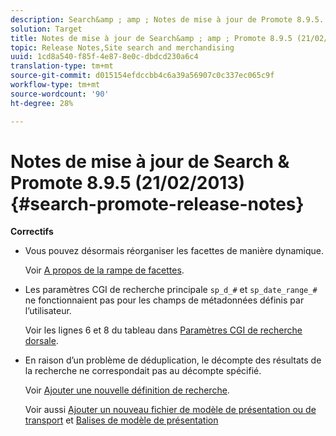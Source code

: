 ```yaml
---
description: Search&amp ; amp ; Notes de mise à jour de Promote 8.9.5.
solution: Target
title: Notes de mise à jour de Search&amp ; amp ; Promote 8.9.5 (21/02/2013)
topic: Release Notes,Site search and merchandising
uuid: 1cd8a540-f85f-4e87-8e0c-dbdcd230a6c4
translation-type: tm+mt
source-git-commit: d015154efdccbb4c6a39a56907c0c337ec065c9f
workflow-type: tm+mt
source-wordcount: '90'
ht-degree: 28%

---
```



# Notes de mise à jour de Search &amp; Promote 8.9.5 (21/02/2013){#search-promote-release-notes}

**Correctifs**

* Vous pouvez désormais réorganiser les facettes de manière dynamique.

   Voir [A propos de la rampe de facettes](../c-about-design-menu/c-about-facet-rails.md#concept_1FDC8BCDFFC84A0889DA670F63D5F6DB).

* Les paramètres CGI de recherche principale `sp_d_#` et `sp_date_range_#` ne fonctionnaient pas pour les champs de métadonnées définis par l’utilisateur.

   Voir les lignes 6 et 8 du tableau dans [Paramètres CGI de recherche dorsale](../c-appendices/c-cgiparameters.md#reference_582E85C3886740C98FE88CA9DF7918E8).

* En raison d’un problème de déduplication, le décompte des résultats de la recherche ne correspondait pas au décompte spécifié.

   Voir [Ajouter une nouvelle définition de recherche](../c-about-settings-menu/c-about-searching-menu.md#task_98D3A168AB5D4F30A1ADB6E0D48AB648).

   Voir aussi [Ajouter un nouveau fichier de modèle de présentation ou de transport](../c-about-design-menu/c-about-templates.md#task_73199757B6E748CAA604902FF913F012) et [Balises de modèle de présentation](../c-appendices/c-templates.md#reference_F1BBF616BCEC4AD7B2548ECD3CA74C64)

